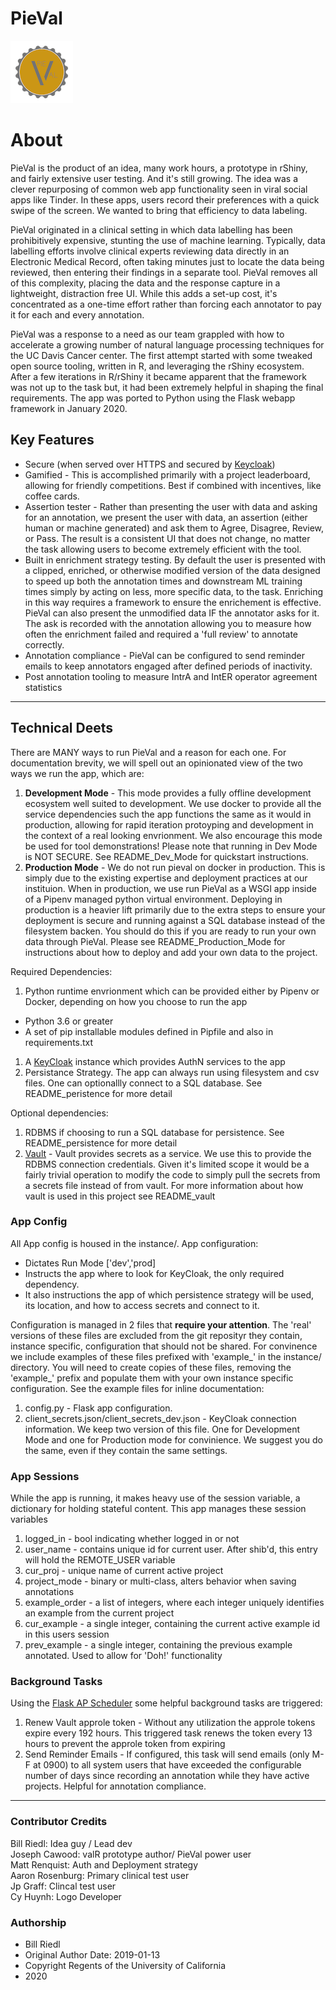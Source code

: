 # PieVal
![pieval logo](app/static/images/pieVal_Logo_medium.png)  


# About
PieVal is the product of an idea, many work hours, a prototype in rShiny, and fairly extensive user testing.  And it's still growing.  The idea was a clever repurposing of common web app functionality seen in viral social apps like Tinder.  In these apps, users record their preferences with a quick swipe of the screen.  We wanted to bring that efficiency to data labeling.  

PieVal originated in a clinical setting in which data labelling has been prohibitively expensive, stunting the use of machine learning.  Typically, data labelling efforts involve clinical experts reviewing data directly in an Electronic Medical Record, often taking minutes just to locate the data being reviewed, then entering their findings in a separate tool.  PieVal removes all of this complexity, placing the data and the response capture in a lightweight, distraction free UI.  While this adds a set-up cost, it's concentrated as a one-time effort rather than forcing each annotator to pay it for each and every annotation.

PieVal was a response to a need as our team grappled with how to accelerate a growing number of natural language processing techniques for the UC Davis Cancer center.  The first attempt started with some tweaked open source tooling, written in R, and leveraging the rShiny ecosystem.  After a few iterations in R/rShiny it became apparent that the framework was not up to the task but, it had been extremely helpful in shaping the final requirements.  The app was ported to Python using the Flask webapp framework in January 2020.

## Key Features
- Secure (when served over HTTPS and secured by [Keycloak](https://www.keycloak.org))
- Gamified - This is accomplished primarily with a project leaderboard, allowing for friendly competitions.  Best if combined with incentives, like coffee cards. 
- Assertion tester - Rather than presenting the user with data and asking for an annotation, we present the user with data, an assertion (either human or machine generated) and ask them to Agree, Disagree, Review, or Pass.  The result is a consistent UI that does not change, no matter the task allowing users to become extremely efficient with the tool.
- Built in enrichment strategy testing.  By default the user is presented with a clipped, enriched, or otherwise modified version of the data designed to speed up both the annotation times and downstream ML training times simply by acting on less, more specific data, to the task.  Enriching in this way requires a framework to ensure the enrichement is effective.  PieVal can also present the unmodified data IF the annotator asks for it.  The ask is recorded with the annotation allowing you to measure how often the enrichment failed and required a 'full review' to annotate correctly.
- Annotation compliance - PieVal can be configured to send reminder emails to keep annotators engaged after defined periods of inactivity.
- Post annotation tooling to measure IntrA and IntER operator agreement statistics

---

## Technical Deets
There are MANY ways to run PieVal and a reason for each one.  For documentation brevity, we will spell out an opinionated view of the two ways we run the app, which are:
1. **Development Mode** - This mode provides a fully offline development ecosystem well suited to development.  We use docker to provide all the service dependencies such the app functions the same as it would in production, allowing for rapid iteration protoyping and development in the context of a real looking envrionment.  We also encourage this mode be used for tool demonstrations!  Please note that running in Dev Mode is NOT SECURE.  See README_Dev_Mode for quickstart instructions.
1. **Production Mode** - We do not run pieval on docker in production.  This is simply due to the existing expertise and deployment practices at our instituion.  When in production, we use run PieVal as a WSGI app inside of a Pipenv managed python virtual environment.  Deploying in production is a heavier lift primarily due to the extra steps to ensure your deployment is secure and running against a SQL database instead of the filesystem backen.  You should do this if you are ready to run your own data through PieVal.  Please see README_Production_Mode for instructions about how to deploy and add your own data to the project.

Required Dependencies:
1. Python runtime envrionment which can be provided either by Pipenv or Docker, depending on how you choose to run the app
  - Python 3.6 or greater
  - A set of pip installable modules defined in Pipfile and also in requirements.txt
1. A [KeyCloak](https://www.keycloak.org) instance which provides AuthN services to the app
1. Persistance Strategy.  The app can always run using filesystem and csv files.  One can optionallly connect to a SQL database.  See README_peristence for more detail

Optional dependencies:
1. RDBMS if choosing to run a SQL database for persistence.  See README_persistence for more detail
1. [Vault](https://www.vaultproject.io) - Vault provides secrets as a service.  We use this to provide the RDBMS connection credentials.  Given it's limited scope it would be a fairly trivial operation to modify the code to simply pull the secrets from a secrets file instead of from vault.  For more information about how vault is used in this project see README_vault

### App Config
All App config is housed in the instance/.  App configuration:
- Dictates Run Mode ['dev','prod]
- Instructs the app where to look for KeyCloak, the only required dependency.  
- It also instructions the app of which persistence strategy will be used, its location, and how to access secrets and connect to it.  

Configuration is managed in 2 files that **require your attention**.  The 'real' versions of these files are excluded from the git reposityr they contain, instance specific, configuration that should not be shared.  For convinence we include examples of these files prefixed with 'example_' in the instance/ directory.  You will need to create copies of these files, removing the 'example_' prefix and populate them with your own instance specific configuration.  See the example files for inline documentation:
1. config.py - Flask app configuration.  
1. client_secrets.json/client_secrets_dev.json - KeyCloak connection information.  We keep two version of this file.  One for Development Mode and one for Production mode for convinience.  We suggest you do the same, even if they contain the same settings.


### App Sessions
While the app is running, it makes heavy use of the session variable, a dictionary for holding stateful content.  This app manages these session variables
1. logged_in - bool indicating whether logged in or not
1. user_name - contains unique id for current user.  After shib'd, this entry will hold the REMOTE_USER variable
1. cur_proj - unique name of current active project
1. project_mode - binary or multi-class, alters behavior when saving annotations
1. example_order - a list of integers, where each integer uniquely identifies an example from the current project
1. cur_example - a single integer, containing the current active example id in this users session
1. prev_example - a single integer, containing the previous example annotated.  Used to allow for 'Doh!' functionality

### Background Tasks
Using the [Flask AP Scheduler](https://github.com/viniciuschiele/flask-apscheduler) some helpful background tasks are triggered:
1. Renew Vault approle token - Without any utilization the approle tokens expire every 192 hours.  This triggered task renews the token every 13 hours to prevent the approle token from expiring
1. Send Reminder Emails - If configured, this task will send emails (only M-F at 0900) to all system users that have exceeded the configurable number of days since recording an annotation while they have active projects.  Helpful for annotation compliance.


---
### Contributor Credits
Bill Riedl: Idea guy / Lead dev  
Joseph Cawood: valR prototype author/ PieVal power user  
Matt Renquist: Auth and Deployment strategy  
Aaron Rosenburg: Primary clinical test user  
Jp Graff: Clincal test user  
Cy Huynh: Logo Developer  


### Authorship
- Bill Riedl   
- Original Author Date: 2019-01-13   
- Copyright Regents of the University of California
- 2020
